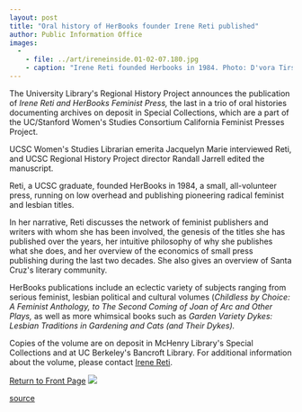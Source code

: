 ```yaml
---
layout: post
title: "Oral history of HerBooks founder Irene Reti published"
author: Public Information Office
images:
  -
    - file: ../art/ireneinside.01-02-07.180.jpg
    - caption: "Irene Reti founded Herbooks in 1984. Photo: D'vora Tirschwell"
---
```


The University Library's Regional History Project announces the publication of _Irene Reti and HerBooks Feminist Press,_ the last in a trio of oral histories documenting archives on deposit in Special Collections, which are a part of the UC/Stanford Women's Studies Consortium California Feminist Presses Project.

UCSC Women's Studies Librarian emerita Jacquelyn Marie interviewed Reti, and UCSC Regional History Project director Randall Jarrell edited the manuscript.  
  
Reti, a UCSC graduate, founded HerBooks in 1984, a small, all-volunteer press, running on low overhead and publishing pioneering radical feminist and lesbian titles.   
  
In her narrative, Reti discusses the network of feminist publishers and writers with whom she has been involved, the genesis of the titles she has published over the years, her intuitive philosophy of why she publishes what she does, and her overview of the economics of small press publishing during the last two decades. She also gives an overview of Santa Cruz's literary community.  
  
HerBooks publications include an eclectic variety of subjects ranging from serious feminist, lesbian political and cultural volumes (_Childless by Choice: A Feminist Anthology, _to_ The Second Coming of Joan of Arc and Other Plays,_ as well as more whimsical books such as _Garden Variety Dykes: Lesbian Traditions in Gardening _and_ Cats (and Their Dykes)._   
  
Copies of the volume are on deposit in McHenry Library's Special Collections and at UC Berkeley's Bancroft Library. For additional information about the volume, please contact [Irene Reti][1].

  

[Return to Front Page][2] ![ ][3]

[1]: mailto:ihreti@cats.ucsc.edu
[2]: ../../index.html
[3]: ../../images/trans.gif

[source](http://www1.ucsc.edu/currents/01-02/01-07/reti_history.html "Permalink to reti_history")
